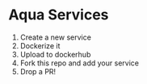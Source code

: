 # Aqua Services

1. Create a new service
2. Dockerize it
3. Upload to dockerhub
4. Fork this repo and add your service
5. Drop a PR!
